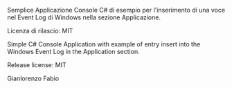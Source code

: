 Semplice Applicazione Console C# di esempio per l'inserimento di una voce nel Event Log di Windows nella sezione Applicazione.

Licenza di rilascio: MIT

Simple C# Console Application with example of entry insert into the Windows Event Log in the Application section.

Release license: MIT

Gianlorenzo Fabio
